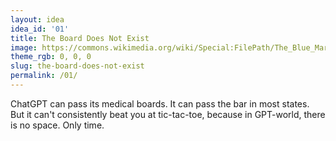 ```yaml
---
layout: idea
idea_id: '01'
title: The Board Does Not Exist
image: https://commons.wikimedia.org/wiki/Special:FilePath/The_Blue_Marble.jpg
theme_rgb: 0, 0, 0
slug: the-board-does-not-exist
permalink: /01/
---
```


ChatGPT can pass its medical boards. It can pass the bar in most states. But it can't consistently beat you at tic-tac-toe, because in GPT-world, there is no space. Only time.

<div class="ttt" aria-label="Scroll to morph a row into a 3×3 tic‑tac‑toe board.">
  <div class="ttt__frame">
    <div class="ttt__board" role="img" aria-label="Tic-tac-toe board; X top-left and bottom-right; O center-right.">
      <div class="ttt__cell is-x" aria-hidden="true"></div>
      <div class="ttt__cell" aria-hidden="true"></div>
      <div class="ttt__cell" aria-hidden="true"></div>
      <div class="ttt__cell" aria-hidden="true"></div>
      <div class="ttt__cell" aria-hidden="true"></div>
      <div class="ttt__cell is-o" aria-hidden="true"></div>
      <div class="ttt__cell is-x" aria-hidden="true"></div>
      <div class="ttt__cell" aria-hidden="true"></div>
      <div class="ttt__cell" aria-hidden="true"></div>
    </div>
  </div>
  <div class="ttt__scrub" aria-hidden="true"></div>
  
  <!-- Optional: adjust component sizing per-idea -->
  <style>
    /* Keep any overrides scoped to this instance */
    .ttt { --cell: 64px; --scrub-height: 250vh; }
  </style>
</div>

